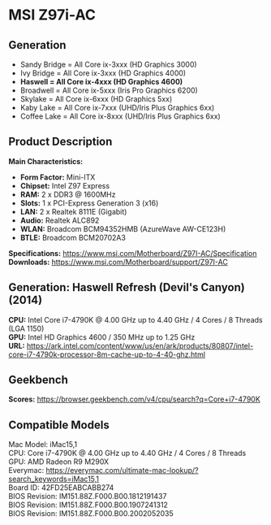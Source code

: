 # MSI Z97i-AC

## Generation
* Sandy Bridge = All Core ix-3xxx (HD Graphics 3000)
* Ivy Bridge = All Core ix-3xxx (HD Graphics 4000)
* **Haswell = All Core ix-4xxx (HD Graphics 4600)**
* Broadwell = All Core ix-5xxx (Iris Pro Graphics 6200)
* Skylake = All Core ix-6xxx (HD Graphics 5xx)
* Kaby Lake = All Core ix-7xxx (UHD/Iris Plus Graphics 6xx)
* Coffee Lake = All Core ix-8xxx (UHD/Iris Plus Graphics 6xx)

## Product Description
**Main Characteristics:**
* **Form Factor:** Mini-ITX<br/>
* **Chipset:** Intel Z97 Express<br/>
* **RAM:** 2 x DDR3 @ 1600MHz<br/>
* **Slots:** 1 x PCI-Express Generation 3 (x16)
* **LAN:** 2 x Realtek 8111E (Gigabit)
* **Audio:** Realtek ALC892
* **WLAN:** Broadcom BCM94352HMB (AzureWave AW-CE123H)
* **BTLE:** Broadcom BCM20702A3

**Specifications:** https://www.msi.com/Motherboard/Z97I-AC/Specification<br/>
**Downloads:** https://www.msi.com/Motherboard/support/Z97I-AC<br/>

## Generation: Haswell Refresh (Devil's Canyon) (2014)
**CPU:** Intel Core i7-4790K @ 4.00 GHz up to 4.40 GHz / 4 Cores / 8 Threads (LGA 1150)<br/>
**GPU:** Intel HD Graphics 4600 / 350 MHz up to 1.25 GHz<br/>
**URL:** https://ark.intel.com/content/www/us/en/ark/products/80807/intel-core-i7-4790k-processor-8m-cache-up-to-4-40-ghz.html<br/>

## Geekbench
**Scores:** https://browser.geekbench.com/v4/cpu/search?q=Core+i7-4790K<br/>

## Compatible Models

Mac Model: iMac15,1<br/>
CPU: Core i7-4790K @ 4.00 GHz up to 4.40 GHz / 4 Cores / 8 Threads<br/>
GPU: AMD Radeon R9 M290X<br/>
Everymac: https://everymac.com/ultimate-mac-lookup/?search_keywords=iMac15,1<br/>
Board ID: 42FD25EABCABB274<br/>
BIOS Revision: IM151.88Z.F000.B00.1812191437<br/>
BIOS Revision: IM151.88Z.F000.B00.1907241312<br/>
BIOS Revision: IM151.88Z.F000.B00.2002052035<br/>
